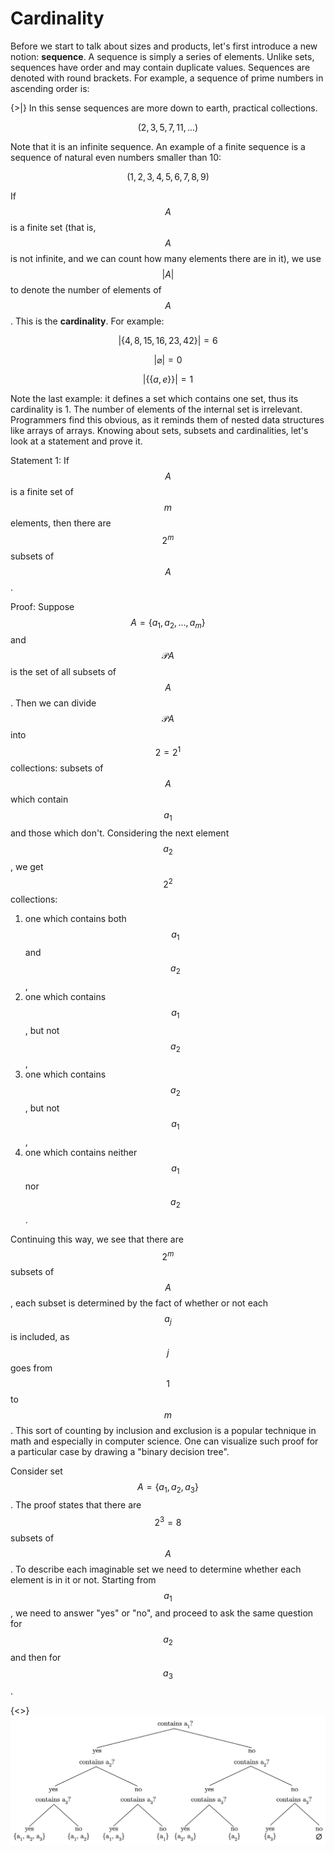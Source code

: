 # Cardinality


Before we start to talk about sizes and products, let's first introduce a new notion: **sequence**. A sequence is simply a series of elements. Unlike sets, sequences have order and may contain duplicate values. Sequences are denoted with round brackets. For example, a sequence of prime numbers in ascending order is:

{>|} In this sense sequences are more down to earth, practical collections. 

$$
(2, 3, 5, 7, 11, ...)
$$

Note that it is an infinite sequence. An example of a finite sequence is a sequence of natural even numbers smaller than 10:

$$
(1, 2, 3, 4, 5, 6, 7, 8, 9)
$$

If $$A$$ is a finite set (that is, $$A$$ is not infinite, and we can count how many elements there are in it), we use $$|A|$$ to denote the number of elements of $$A$$. This is the **cardinality**. For example:

$$|\{4, 8, 15, 16, 23, 42\}| = 6$$

$$|\varnothing| = 0$$

$$|\{\{ a, e \}\} | = 1$$

Note the last example: it defines a set which contains one set, thus its cardinality is 1. The number of elements of the internal set is irrelevant. Programmers find this obvious, as it reminds them of nested data structures like arrays of arrays. Knowing about sets, subsets and cardinalities, let's look at a statement and prove it.

Statement 1: If $$A$$ is a finite set of $$m$$ elements, then there are $$2^{m}$$ subsets of $$A$$.

Proof: Suppose $$A = \{a_{1}, a_{2}, ..., a_{m}\}$$ and $$\mathcal{P}A$$ is the set of all subsets of $$A$$.  Then we can divide $$\mathcal{P}A$$ into $$2=2^{1}$$ collections: subsets of $$A$$ which contain $$a_{1}$$ and those which don't. Considering the next element $$a_{2}$$,  we get $$2^{2}$$ collections:

1. one which contains both $$a_{1}$$ and $$a_{2}$$, 
2. one which contains $$a_{1}$$,  but not $$a_{2}$$, 
2. one which contains $$a_{2}$$,  but not $$a_{1}$$, 
2. one which contains neither $$a_{1}$$ nor $$a_{2}$$. 

Continuing this way, we see that there are $$2^{m}$$ subsets of $$A$$, each subset is determined by the fact of whether or not each $$a_{j}$$ is included, as $$j$$ goes from $$1$$ to $$m$$. This sort of counting by inclusion and exclusion is a popular technique in math and especially in computer science. One can visualize such proof for a particular case by drawing a "binary decision tree".

Consider set $$A = \{a_{1}, a_{2}, a_{3}\}$$.  The proof states that there are $$2^{3} = 8$$ subsets of $$A$$.  To describe each imaginable set we need to determine whether each element is in it or not. Starting from $$a_{1}$$,  we need to answer "yes" or "no", and proceed to ask the same question for $$a_{2}$$ and then for $$a_{3}$$. 

{<>} ![Binary decision tree for 8 subsets of A.](_images/powerset_binary_decision_tree.png)
